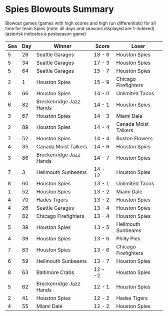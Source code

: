 # Spies Blowouts Summary



Blowout games (games with high scores and high run differentials) for all time for team Spies (note: all days and seasons displayed are 1-indexed) (asterisk indicates a postseason game)


| Sea | Day | Winner | Score | Loser | 
| ------ |------ |------ |------ |------ |
| 5 | 26 | Seattle Garages | 18 - 6 | Houston Spies | 
| 5 | 34 | Seattle Garages | 17 - 3 | Houston Spies | 
| 5 | 64 | Seattle Garages | 15 - 7 | Houston Spies | 
| 2 | 1 | Houston Spies | 15 - 9 | Chicago Firefighters | 
| 8 | 66 | Houston Spies | 14 - 0 | Unlimited Tacos | 
| 6 | 82 | Breckenridge Jazz Hands | 14 - 1 | Houston Spies | 
| 3 | 67 | Houston Spies | 14 - 3 | Miami Dalé | 
| 2 | 89 | Houston Spies | 14 - 4 | Canada Moist Talkers | 
| 7 | 52 | Houston Spies | 14 - 4 | Boston Flowers | 
| 4 | 35 | Canada Moist Talkers | 14 - 6 | Houston Spies | 
| 3 | 86 | Breckenridge Jazz Hands | 14 - 7 | Houston Spies | 
| 7 | 3 | Hellmouth Sunbeams | 14 - 12 | Houston Spies | 
| 8 | 60 | Houston Spies | 13 - 1 | Unlimited Tacos | 
| 1 | 52 | Houston Spies | 13 - 2 | Miami Dalé | 
| 4 | 70 | Hades Tigers | 13 - 2 | Houston Spies | 
| 4 | 26 | Seattle Garages | 13 - 4 | Houston Spies | 
| 7 | 82 | Chicago Firefighters | 13 - 4 | Houston Spies | 
| 5 | 39 | Houston Spies | 13 - 5 | Hellmouth Sunbeams | 
| 4 | 39 | Houston Spies | 13 - 6 | Philly Pies | 
| 7 | 83 | Houston Spies | 13 - 6 | Chicago Firefighters | 
| 6 | 59 | Hellmouth Sunbeams | 13 - 7 | Houston Spies | 
| 8 | 63 | Baltimore Crabs | 12 - -2 | Houston Spies | 
| 5 | 62 | Breckenridge Jazz Hands | 12 - 1 | Houston Spies | 
| 2 | 41 | Houston Spies | 12 - 2 | Hades Tigers | 
| 4 | 55 | Miami Dalé | 12 - 2 | Houston Spies | 


